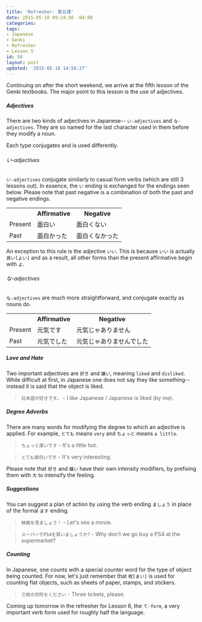 ```yaml
---
title: 'Refresher: 第五課'
date: 2015-05-18 09:24:56 -04:00
categories:
tags:
- Japanese
- Genki
- Refresher
- Lesson 5
id: 50
layout: post
updated: '2015-05-18 14:56:27'
---
```


Continuing on after the short weekend, we arrive at the fifth lesson of the Genki textbooks. The major point to this lesson is the use of adjectives.

##### Adjectives

There are two kinds of adjectives in Japanese-- `い-adjectives` and `な-adjectives`. They are so named for the last character used in them before they modify a noun.

Each type conjugates and is used differently.

###### い-adjectives

`い-adjectives` conjugate similarly to casual form verbs (which are still 3 lessons out). In essence, the `い` ending is exchanged for the endings seen below. Please note that past negative is a combination of both the past and negative endings.

<table>
  <tr>
    <th></th>
    <th>Affirmative</th>
    <th>Negative</th>
  </tr>
  <tr>
    <td>Present</td>
    <td>面白い</td>
    <td>面白くない</td>
  </tr>
  <tr>
    <td>Past</td>
    <td>面白かった</td>
    <td>面白くなかった</td>
  </td>
</table>

An exception to this rule is the adjective `いい`. This is because `いい` is actually `良い[よい]` and as a result, all other forms than the present affirmative begin with `よ`.

###### な-adjectives

`な-adjectives` are much more straightforward, and conjugate exactly as nouns do.

<table>
  <tr>
    <th></th>
    <th>Affirmative</th>
    <th>Negative</th>
  </tr>
  <tr>
    <td>Present</td>
    <td>元気です</td>
    <td>元気じゃありません</td>
  </tr>
  <tr>
    <td>Past</td>
    <td>元気でした</td>
    <td>元気じゃありませんでした</td>
  </td>
</table>

##### Love and Hate

Two important adjectives are `好き` and `嫌い`, meaning `liked` and `disliked`. While difficult at first, in Japanese one does not say they like something--instead it is said that the object is liked.

> `日本語が好きです。` - I like Japanese / Japanese is liked (by me).

##### Degree Adverbs

There are many words for modifying the degree to which an adjective is applied. For example, `とても` means `very` and `ちょっと` means `a little`.

> `ちょっと厚いです` - It's a little hot.

> `とても面白いです` - It's very interesting.

Please note that `好き` and `嫌い` have their own intensity modifiers, by prefixing them with `大` to intensify the feeling.

##### Suggestions

You can suggest a plan of action by using the verb ending `ましょう` in place of the formal `ます` ending.

> `映画を見ましょう！` - Let's see a movie.

> `スーパーでPS4を買いましょうか?` - Why don't we go buy a PS4 at the supermarket?

##### Counting

In Japanese, one counts with a special counter word for the type of object being counted. For now, let's just remember that `枚[まい]` is used for counting flat objects, such as sheets of paper, stamps, and stickers.

> `三枚の切符をください` - Three tickets, please.

Coming up tomorrow in the refresher for Lesson 6, the `て-form`, a very important verb form used for roughly half the language.

